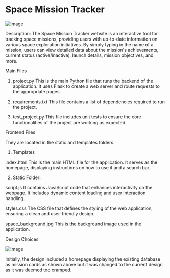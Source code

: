 # Space Mission Tracker

<URL>
  
![image](https://github.com/user-attachments/assets/40e61957-d9c7-4397-b0c6-3fcc86850872)

Description:
The Space Mission Tracker website is an interactive tool for tracking space missions, providing users with up-to-date information on various space exploration initiatives. By simply typing in the name of a mission, users can view detailed data about the mission's achievements, current status (active/inactive), launch details, mission objectives, and more.

 Main Files

1. project.py
This is the main Python file that runs the backend of the application. It uses Flask to create a web server and route requests to the appropriate pages.

2. requirements.txt
This file contains a list of dependencies required to run the project. 

3. test_project.py
This file includes unit tests to ensure the core functionalities of the project are working as expected.

 Frontend Files

They are located in the static and templates folders:

1. Templates
   
index.html
This is the main HTML file for the application. It serves as the homepage, displaying instructions on how to use it and a search bar.

2. Static Folder:
  
script.js
It contains JavaScript code that enhances interactivity on the webpage. It includes dynamic content loading and user interaction handling.

styles.css
The CSS file that defines the styling of the web application, ensuring a clean and user-friendly design.

space_background.jpg
This is the background image used in the application.

 Design Choices

 ![image](https://github.com/user-attachments/assets/88514341-e679-4a4b-a295-7cc5886fd247)

 Initially, the design included a homepage displaying the existing database as mission cards as shown above but it was changed to the current design as it was deemed too cramped.
